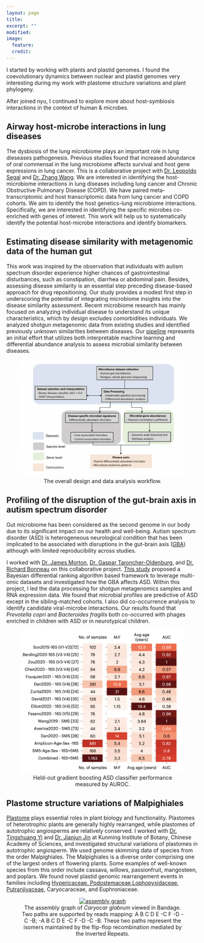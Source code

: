 ```yaml
---
layout: page
title:
excerpt: ""
modified: 
image:
  feature:
  credit:
---
```


I started by working with plants and plastid genomes. I found the coevolutionary dynamics between nuclear and plastid genomes very interesting during my work with plastome structure variations and plant phylogeny. 

After joined nyu, I continued to explore more about host-symbiosis interactions in the context of human & microbes.

## Airway host-microbe interactions in lung diseases

The dysbiosis of the lung microbiome plays an important role in lung dieseases pathogenesis. Previous studies found that increased abundance of oral commensal in the lung microbiome affects survival and host gene expressions in lung cancer. This is a collaborative project with [Dr. Leopoldo Segal](https://nyulangone.org/doctors/1336349620/leopoldo-n-segal) and [Dr. Zhang Wang](https://www.scholat.com/wangzhang). We are interested in identifying the host-microbiome interactions in lung diseases including lung cancer and Chronic Obstructive Pulmonary Disease (COPD). We have paired meta-transcriptomic and host transcriptomic data from lung cancer and COPD cohorts. We aim to identify the host genetics-lung microbiome interactions. Specifically, we are interested in  identifying the specific microbes co-enriched with genes of interest. This work will help us to systematically identify the potential host-microbe interactions and identify biomarkers.

## Estimating disease similarity with metagenomic data of the human gut

This work was inspired by the observation that individuals with autism spectrum disorder experience higher chances of gastrointestinal disturbances, such as constipation, diarrhea or abdominal pain. Besides, assessing disease similarity is an essential step preceding disease-based approach for drug repositioning. Our study provides a modest first step in underscoring the potential of integrating microbiome insights into the disease similarity assessment. Recent microbiome research has mainly focused on analyzing individual disease to understand its unique characteristics, which by design excludes comorbidities individuals. We analyzed shotgun metagenomic data from existing studies and identified previously unknown similarities between diseases. Our [pipeline](https://journals.asm.org/doi/10.1128/msystems.00295-24) represents an initial effort that utilizes both interpretable machine learning and differential abundance analysis to assess microbial similarity between diseases.

<figure style="text-align: center;">
	<a href="/assets/images/disease_similarity.png">
		<img src="/assets/images/disease_similarity.png"
		alt="image"
		width="500px">
	</a>
  <figcaption>The overall design and data analysis workflow.</figcaption>
</figure>

## Profiling of the disruption of the gut-brain axis in autism spectrum disorder

Gut microbiome has been considered as the second genome in our body due to its significant impact on our health and well-being. Autism spectrum disorder (ASD) is heterogeneous neurological condition that has been implicated to be associated with disruptions in the gut-brain axis ([GBA](https://www.nature.com/articles/s41579-020-00460-0)) although with limited reproducibility across studies.

I worked with [Dr. James Morton,](https://www.simonsfoundation.org/people/james-morton/) [Dr. Gaspar Taroncher-Oldenburg,](https://www.sfari.org/people/gaspar-taroncher-oldenburg/) and [Dr. Richard Bonneau](https://www.simonsfoundation.org/people/richard-bonneau/) on this collaborative project. [This study](https://www.nature.com/articles/s41593-023-01361-0) proposed a Bayesian differential ranking algorithm based framework to leverage multi-omic datasets and investigated how the GBA affects ASD. Within this project, I led the data processing for shotgun metagenomics samples and RNA expression data. We found that microbial profiles are predictive of ASD except in the sibling-matched cohorts. I also did co-occurrence analysis to identify candidate viral-microbe interactions. Our results found that *Prevotella copri* and *Bacteroides fragilis* both co-occurred with phages enriched in children with ASD or in neurotypical children. 


<figure style="text-align: center;">
	<a href="/assets/images/dasd.png">
		<img src="/assets/images/asd.png"
		alt="image"
		width="500px">
	</a>
  <figcaption>Held-out gradient boosting ASD classifier performance measured by AUROC.</figcaption>
</figure>

## Plastome structure variations of Malpighiales
[Plastome](https://link.springer.com/article/10.1007/s11103-011-9762-4) plays essential roles in plant biology and functionality. Plastomes of heterotrophic plants are generally highly rearranged, while plastomes of autotrophic angiosperms are relatively conserved. I worked with [Dr. Tingshuang Yi](http://groups.english.kib.cas.cn/GBOS/yts/) and [Dr. Jianjun Jin](https://e3b.columbia.edu/post-doc/jianjun-jin/) at Kunming Institute of Botany, Chinese Academy of Sciences, and investigated structural variations of plastomes in autotrophic angiosperm. We used genome skimming data of species from the order Malpighiales. The Malpighiales is a diverse order comprising one of the largest orders of flowering plants. Some examples of well-known species from this order include cassava, willows, passionfruit, mangosteen, and poplars. We found novel plastid genomic rearrangement events in families including [Hypericaceae, Podostemaceae](https://www.nature.com/articles/s41598-020-66024-7),[Lophopyxidaceae, Putranjivaceae](https://www.frontiersin.org/journals/plant-science/articles/10.3389/fpls.2020.00942/full), Caryocaraceae, and Euphroniaceae.

<figure style="text-align: center;">
	<a href="{{ site.url }}/assets/images/AssemblyGraph.png">
		<img src="{{ site.url }}/assets/images/AssemblyGraph.png" 
			alt="assembly graph"
			width = "500px">
	</a>
	<figcaption>The assembly graph of <em>Caryocar glabrum</em> viewed in Bandage. Two paths are supported by reads mapping: A B C D E -C F -D -C -B; -A B C D E -C F -D -C -B. These two paths represent the isomers maintained by the flip-flop recombination mediated by the Inverted Repeats.</figcaption>
</figure>

